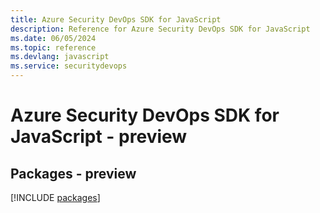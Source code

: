 ```yaml
---
title: Azure Security DevOps SDK for JavaScript
description: Reference for Azure Security DevOps SDK for JavaScript
ms.date: 06/05/2024
ms.topic: reference
ms.devlang: javascript
ms.service: securitydevops
---
```

# Azure Security DevOps SDK for JavaScript - preview
## Packages - preview
[!INCLUDE [packages](security-devops-index.md)]